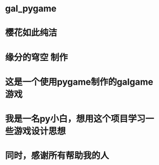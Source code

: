 # gal_pygame
# 樱花如此纯洁
# 缘分的穹空 制作
# 这是一个使用pygame制作的galgame游戏
# 我是一名py小白，想用这个项目学习一些游戏设计思想
# 同时，感谢所有帮助我的人
